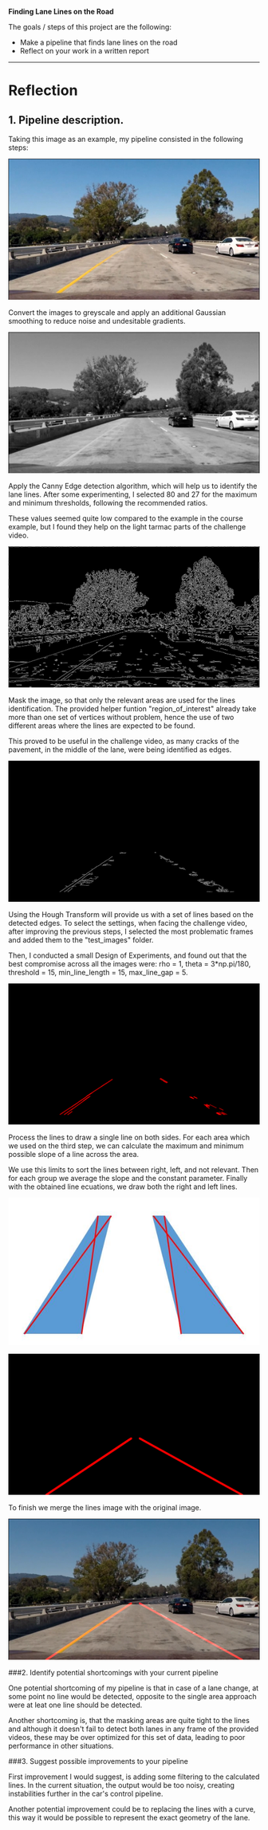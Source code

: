 
**Finding Lane Lines on the Road**

The goals / steps of this project are the following:
* Make a pipeline that finds lane lines on the road
* Reflect on your work in a written report


[//]: # (Image References)

[image1]: ./writeup/extra6.JPG "Original Image"
[image2]: ./writeup/extra6_grey.jpg "Grayscale"
[image3]: ./writeup/extra6_canny_edge.jpg "Canny Edge Image"
[image4]: ./writeup/extra6_masked_canny_edge.jpg "Masked Canny Edge Image"
[image5]: ./writeup/hough_lines.jpg "Hough Lines Image"
[image6]: ./writeup/mask_areas.JPG "Mask Areas"
[image7]: ./writeup/extra6_lines.jpg "Final Lines Image"
[image8]: ./writeup/extra6_final.jpg "Final Image"


---

# Reflection

## 1. Pipeline description.

Taking this image as an example, my pipeline consisted in the following steps:

![Original Image][image1]

Convert the images to greyscale and apply an additional Gaussian smoothing to reduce noise and undesitable gradients. 

![Grayscale Image][image2]

Apply the Canny Edge detection algorithm, which will help us to identify the lane lines. After some experimenting, I selected 80 and 27 for the maximum and minimum thresholds, following the recommended ratios.

These values seemed  quite low compared to the example in the course example, but I found they help on the light tarmac parts of the challenge video.

![Canny Edge Image][image3]

Mask the image, so that only the relevant areas are used for the lines identification. The provided helper funtion "region_of_interest" already take more than one set of vertices without problem, hence the use of two different areas where the lines are expected to be found.

This proved to be useful in the challenge video, as many cracks of the pavement, in the middle of the lane, were being identified as edges.

![Masked Canny Edge Image][image4]

Using the Hough Transform will provide us with a set of lines based on the detected edges. To select the settings, when facing the challenge video, after improving the previous steps, I selected the most problematic frames and added them to the "test_images" folder.

Then, I conducted a small Design of Experiments, and found out that the best compromise across all the images were: rho = 1, theta = 3*np.pi/180, threshold = 15, min_line_length = 15, max_line_gap = 5.

![Hough Lines Image][image5]

Process the lines to draw a single line on both sides. For each area which we used on the third step, we can calculate the maximum and minimum possible slope of a line across the area.

We use this limits to sort the lines between right, left, and not relevant. Then for each group we average the slope and the constant parameter. Finally with the obtained line ecuations, we draw both the right and left lines.
 
![Masked Areas Image][image6]

![Lines Image][image7]

To finish we merge the lines image with the original image.
 
![Final Image][image8]


###2. Identify potential shortcomings with your current pipeline

One potential shortcoming of my pipeline is that in case of a lane change, at some point no line would be detected, opposite to the single area approach were at leat one line should be detected.

Another shortcoming is, that the masking areas are quite tight to the lines and although it doesn't fail to detect both lanes in any frame of the provided videos, these may be over optimized for this set of data, leading to poor performance in other situations. 


###3. Suggest possible improvements to your pipeline

First improvement I would suggest, is adding some filtering to the calculated lines. In the current situation, the output would be too noisy, creating instabilities further in the car's control pipeline.

Another potential improvement could be to replacing the lines with a curve, this way it would be possible to represent the exact geometry of the lane.
